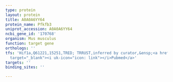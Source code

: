 ```yaml
---
type: protein
layout: protein
title: A0A0A6YY64
protein_name: Pfkfb3
uniprot_accession: A0A0A6YY64
ncbi_gene_id: '170768'
organism: Mus musculus
function: target gene
orthologs: ''
tfs: 'Hif1a,Q61221,15251,TRED; TRRUST,inferred by curator,&ensp;<a href="https://www.ncbi.nlm.nih.gov/pubmed/?term=14623077%5Buid%5D+OR+17202159%5Buid%5D+OR+29087512%5Buid%5D"
  target="_blank"><i uk-icon="icon: link"></i>Pubmed</a>'
targets: ''
binding_sites: ''

---
```


